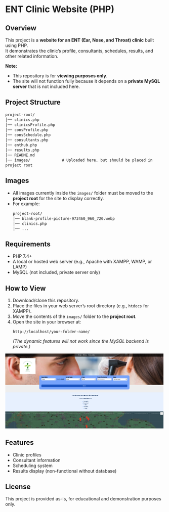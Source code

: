 # ENT Clinic Website (PHP)

## Overview
This project is a **website for an ENT (Ear, Nose, and Throat) clinic** built using PHP.  
It demonstrates the clinic’s profile, consultants, schedules, results, and other related information.  

**Note:**  
- This repository is for **viewing purposes only**.  
- The site will not function fully because it depends on a **private MySQL server** that is not included here.  

## Project Structure
```
project-root/
│── clinics.php
│── clinicsProfile.php
│── consProfile.php
│── consSchedule.php
│── consultants.php
│── enthub.php
│── results.php
│── README.md
│── images/              # Uploaded here, but should be placed in project root
```

## Images
- All images currently inside the `images/` folder must be moved to the **project root** for the site to display correctly.  
- For example:  
  ```
  project-root/
  │── blank-profile-picture-973460_960_720.webp
  │── clinics.php
  │── ...
  ```

## Requirements
- PHP 7.4+  
- A local or hosted web server (e.g., Apache with XAMPP, WAMP, or LAMP)  
- MySQL (not included, private server only)  

## How to View
1. Download/clone this repository.  
2. Place the files in your web server’s root directory (e.g., `htdocs` for XAMPP).  
3. Move the contents of the `images/` folder to the **project root**.  
4. Open the site in your browser at:
   ```
   http://localhost/your-folder-name/
   ```
   *(The dynamic features will not work since the MySQL backend is private.)*

<img src="images/main_page1.png" alt="Screenshot" width="500">

## Features
- Clinic profiles  
- Consultant information  
- Scheduling system  
- Results display (non-functional without database)  

## License
This project is provided as-is, for educational and demonstration purposes only.
